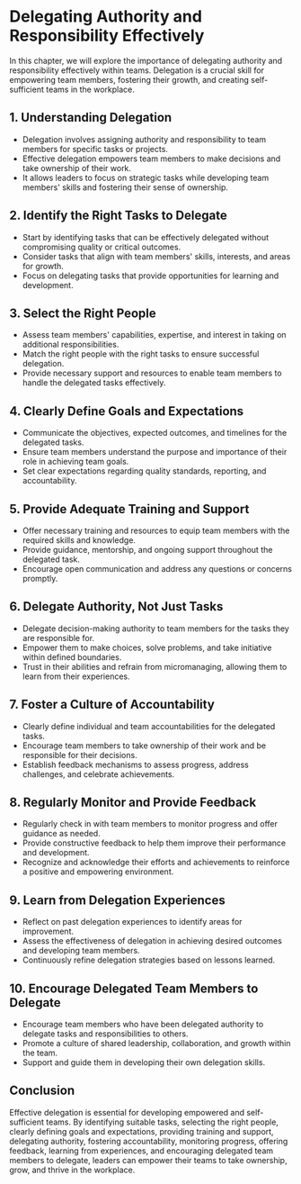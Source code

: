 Delegating Authority and Responsibility Effectively
==============================================================

In this chapter, we will explore the importance of delegating authority and responsibility effectively within teams. Delegation is a crucial skill for empowering team members, fostering their growth, and creating self-sufficient teams in the workplace.

**1. Understanding Delegation**
-------------------------------

* Delegation involves assigning authority and responsibility to team members for specific tasks or projects.
* Effective delegation empowers team members to make decisions and take ownership of their work.
* It allows leaders to focus on strategic tasks while developing team members' skills and fostering their sense of ownership.

**2. Identify the Right Tasks to Delegate**
-------------------------------------------

* Start by identifying tasks that can be effectively delegated without compromising quality or critical outcomes.
* Consider tasks that align with team members' skills, interests, and areas for growth.
* Focus on delegating tasks that provide opportunities for learning and development.

**3. Select the Right People**
------------------------------

* Assess team members' capabilities, expertise, and interest in taking on additional responsibilities.
* Match the right people with the right tasks to ensure successful delegation.
* Provide necessary support and resources to enable team members to handle the delegated tasks effectively.

**4. Clearly Define Goals and Expectations**
--------------------------------------------

* Communicate the objectives, expected outcomes, and timelines for the delegated tasks.
* Ensure team members understand the purpose and importance of their role in achieving team goals.
* Set clear expectations regarding quality standards, reporting, and accountability.

**5. Provide Adequate Training and Support**
--------------------------------------------

* Offer necessary training and resources to equip team members with the required skills and knowledge.
* Provide guidance, mentorship, and ongoing support throughout the delegated task.
* Encourage open communication and address any questions or concerns promptly.

**6. Delegate Authority, Not Just Tasks**
-----------------------------------------

* Delegate decision-making authority to team members for the tasks they are responsible for.
* Empower them to make choices, solve problems, and take initiative within defined boundaries.
* Trust in their abilities and refrain from micromanaging, allowing them to learn from their experiences.

**7. Foster a Culture of Accountability**
-----------------------------------------

* Clearly define individual and team accountabilities for the delegated tasks.
* Encourage team members to take ownership of their work and be responsible for their decisions.
* Establish feedback mechanisms to assess progress, address challenges, and celebrate achievements.

**8. Regularly Monitor and Provide Feedback**
---------------------------------------------

* Regularly check in with team members to monitor progress and offer guidance as needed.
* Provide constructive feedback to help them improve their performance and development.
* Recognize and acknowledge their efforts and achievements to reinforce a positive and empowering environment.

**9. Learn from Delegation Experiences**
----------------------------------------

* Reflect on past delegation experiences to identify areas for improvement.
* Assess the effectiveness of delegation in achieving desired outcomes and developing team members.
* Continuously refine delegation strategies based on lessons learned.

**10. Encourage Delegated Team Members to Delegate**
----------------------------------------------------

* Encourage team members who have been delegated authority to delegate tasks and responsibilities to others.
* Promote a culture of shared leadership, collaboration, and growth within the team.
* Support and guide them in developing their own delegation skills.

Conclusion
----------

Effective delegation is essential for developing empowered and self-sufficient teams. By identifying suitable tasks, selecting the right people, clearly defining goals and expectations, providing training and support, delegating authority, fostering accountability, monitoring progress, offering feedback, learning from experiences, and encouraging delegated team members to delegate, leaders can empower their teams to take ownership, grow, and thrive in the workplace.
